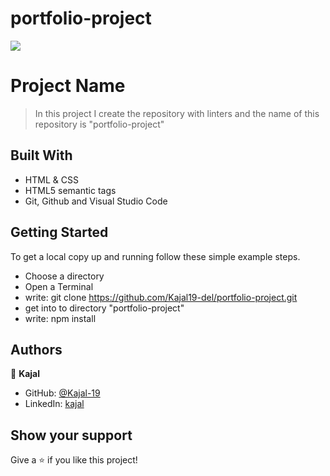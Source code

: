 # portfolio-project
![](https://img.shields.io/badge/Microverse-blueviolet)

# Project Name

> In this project I create the repository with linters and the name of this repository is "portfolio-project"


## Built With

- HTML & CSS
- HTML5 semantic tags
- Git, Github and Visual Studio Code

## Getting Started

To get a local copy up and running follow these simple example steps.

- Choose a directory
- Open a Terminal
- write: git clone https://github.com/Kajal19-del/portfolio-project.git
- get into to directory "portfolio-project"
- write: npm install

## Authors

👤 **Kajal**

- GitHub: [@Kajal-19](https://github.com/Kajal19-del)
- LinkedIn: [kajal](https://www.linkedin.com/in/kajal-pramanik-234a93173/)


## Show your support

Give a ⭐️ if you like this project!